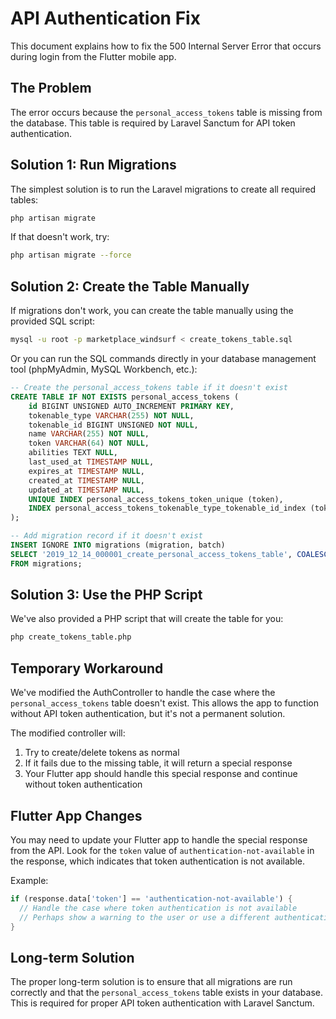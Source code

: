# API Authentication Fix

This document explains how to fix the 500 Internal Server Error that occurs during login from the Flutter mobile app.

## The Problem

The error occurs because the `personal_access_tokens` table is missing from the database. This table is required by Laravel Sanctum for API token authentication.

## Solution 1: Run Migrations

The simplest solution is to run the Laravel migrations to create all required tables:

```bash
php artisan migrate
```

If that doesn't work, try:

```bash
php artisan migrate --force
```

## Solution 2: Create the Table Manually

If migrations don't work, you can create the table manually using the provided SQL script:

```bash
mysql -u root -p marketplace_windsurf < create_tokens_table.sql
```

Or you can run the SQL commands directly in your database management tool (phpMyAdmin, MySQL Workbench, etc.):

```sql
-- Create the personal_access_tokens table if it doesn't exist
CREATE TABLE IF NOT EXISTS personal_access_tokens (
    id BIGINT UNSIGNED AUTO_INCREMENT PRIMARY KEY,
    tokenable_type VARCHAR(255) NOT NULL,
    tokenable_id BIGINT UNSIGNED NOT NULL,
    name VARCHAR(255) NOT NULL,
    token VARCHAR(64) NOT NULL,
    abilities TEXT NULL,
    last_used_at TIMESTAMP NULL,
    expires_at TIMESTAMP NULL,
    created_at TIMESTAMP NULL,
    updated_at TIMESTAMP NULL,
    UNIQUE INDEX personal_access_tokens_token_unique (token),
    INDEX personal_access_tokens_tokenable_type_tokenable_id_index (tokenable_type, tokenable_id)
);

-- Add migration record if it doesn't exist
INSERT IGNORE INTO migrations (migration, batch) 
SELECT '2019_12_14_000001_create_personal_access_tokens_table', COALESCE(MAX(batch), 0) + 1 
FROM migrations;
```

## Solution 3: Use the PHP Script

We've also provided a PHP script that will create the table for you:

```bash
php create_tokens_table.php
```

## Temporary Workaround

We've modified the AuthController to handle the case where the `personal_access_tokens` table doesn't exist. This allows the app to function without API token authentication, but it's not a permanent solution.

The modified controller will:
1. Try to create/delete tokens as normal
2. If it fails due to the missing table, it will return a special response
3. Your Flutter app should handle this special response and continue without token authentication

## Flutter App Changes

You may need to update your Flutter app to handle the special response from the API. Look for the `token` value of `authentication-not-available` in the response, which indicates that token authentication is not available.

Example:

```dart
if (response.data['token'] == 'authentication-not-available') {
  // Handle the case where token authentication is not available
  // Perhaps show a warning to the user or use a different authentication method
}
```

## Long-term Solution

The proper long-term solution is to ensure that all migrations are run correctly and that the `personal_access_tokens` table exists in your database. This is required for proper API token authentication with Laravel Sanctum.
